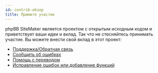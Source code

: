```yaml
---
id: contrib-обзор
title: Примите участие
---
```


phpBB SiteMaker является проектом с открытым исходным кодом и приветствует ваши идеи и вклад. Так что не стесняйтесь принимать участие. Вы можете внести свой вклад в этот проект:

* [Поддержка/Обратная связь](https://www.phpbb.com/customise/db/extension/phpbb_sitemaker_2)
* [Сообщить об ошибках](https://github.com/blitze/phpBB-ext-sitemaker/issues)
* [Помощь с переводом](./contrib-translators.md)
* [Исправление ошибок или добавление функций](./contrib-pull-requests.md)